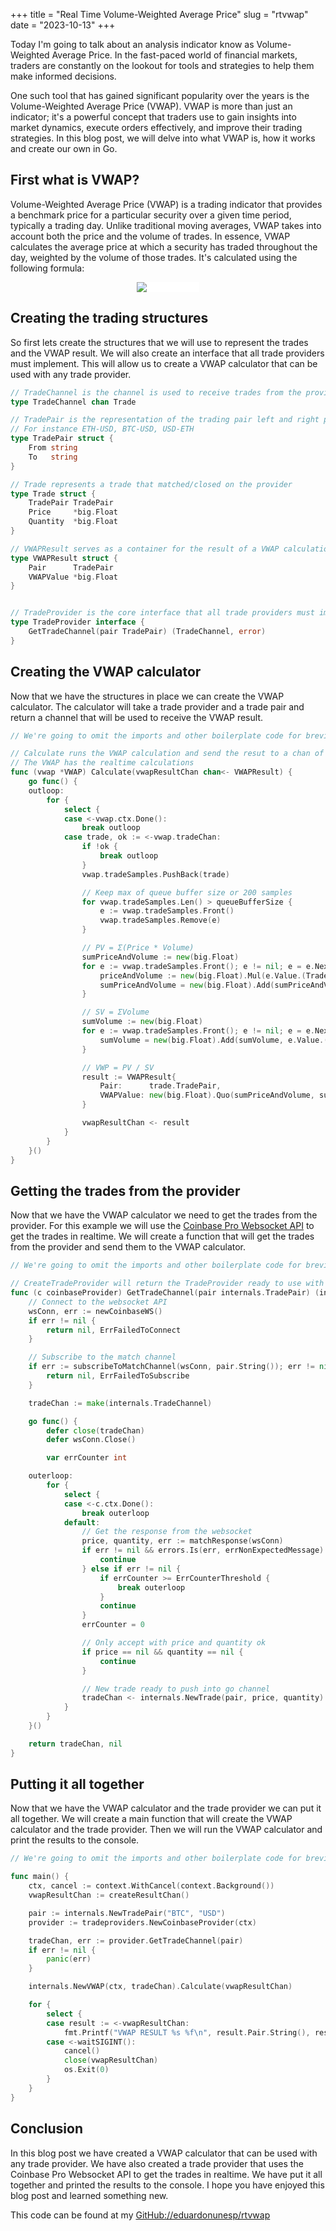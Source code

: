 +++
title = "Real Time Volume-Weighted Average Price"
slug = "rtvwap"
date = "2023-10-13"
+++

Today I'm going to talk about an analysis indicator know as Volume-Weighted Average Price. In the fast-paced world of financial markets, traders are constantly on the lookout for tools and strategies to help them make informed decisions.

One such tool that has gained significant popularity over the years is the Volume-Weighted Average Price (VWAP). VWAP is more than just an indicator; it's a powerful concept that traders use to gain insights into market dynamics, execute orders effectively, and improve their trading strategies. In this blog post, we will delve into what VWAP is, how it works and create our own in Go.

## First what is VWAP?

Volume-Weighted Average Price (VWAP) is a trading indicator that provides a benchmark price for a particular security over a given time period, typically a trading day. Unlike traditional moving averages, VWAP takes into account both the price and the volume of trades. In essence, VWAP calculates the average price at which a security has traded throughout the day, weighted by the volume of those trades. It's calculated using the following formula:

<div style="background: white; margin: auto; width: 20%">
<img src="https://wikimedia.org/api/rest_v1/media/math/render/svg/6c0a822a0a9e58a127105e818a07061a02851685" />
</div>

## Creating the trading structures

So first lets create the structures that we will use to represent the trades and the VWAP result. We will also create an interface that all trade providers must implement. This will allow us to create a VWAP calculator that can be used with any trade provider.

```go
// TradeChannel is the channel is used to receive trades from the provider
type TradeChannel chan Trade

// TradePair is the representation of the trading pair left and right pairs
// For instance ETH-USD, BTC-USD, USD-ETH
type TradePair struct {
	From string
	To   string
}

// Trade represents a trade that matched/closed on the provider
type Trade struct {
	TradePair TradePair
	Price     *big.Float
	Quantity  *big.Float
}

// VWAPResult serves as a container for the result of a VWAP calculation
type VWAPResult struct {
	Pair      TradePair
	VWAPValue *big.Float
}


// TradeProvider is the core interface that all trade providers must implement
type TradeProvider interface {
	GetTradeChannel(pair TradePair) (TradeChannel, error)
}
```

## Creating the VWAP calculator

Now that we have the structures in place we can create the VWAP calculator. The calculator will take a trade provider and a trade pair and return a channel that will be used to receive the VWAP result.

```go
// We're going to omit the imports and other boilerplate code for brevity

// Calculate runs the VWAP calculation and send the resut to a chan of thep VWAP result
// The VWAP has the realtime calculations
func (vwap *VWAP) Calculate(vwapResultChan chan<- VWAPResult) {
	go func() {
	outloop:
		for {
			select {
			case <-vwap.ctx.Done():
				break outloop
			case trade, ok := <-vwap.tradeChan:
				if !ok {
					break outloop
				}
				vwap.tradeSamples.PushBack(trade)

				// Keep max of queue buffer size or 200 samples
				for vwap.tradeSamples.Len() > queueBufferSize {
					e := vwap.tradeSamples.Front()
					vwap.tradeSamples.Remove(e)
				}

				// PV = Σ(Price * Volume)
				sumPriceAndVolume := new(big.Float)
				for e := vwap.tradeSamples.Front(); e != nil; e = e.Next() {
					priceAndVolume := new(big.Float).Mul(e.Value.(Trade).Price, e.Value.(Trade).Quantity)
					sumPriceAndVolume = new(big.Float).Add(sumPriceAndVolume, priceAndVolume)
				}

				// SV = ΣVolume
				sumVolume := new(big.Float)
				for e := vwap.tradeSamples.Front(); e != nil; e = e.Next() {
					sumVolume = new(big.Float).Add(sumVolume, e.Value.(Trade).Quantity)
				}

				// VWP = PV / SV
				result := VWAPResult{
					Pair:      trade.TradePair,
					VWAPValue: new(big.Float).Quo(sumPriceAndVolume, sumVolume),
				}

				vwapResultChan <- result
			}
		}
	}()
}
```

## Getting the trades from the provider

Now that we have the VWAP calculator we need to get the trades from the provider. For this example we will use the [Coinbase Pro Websocket API](https://docs.cloud.coinbase.com/exchange/docs/websocket-overview) to get the trades in realtime. We will create a function that will get the trades from the provider and send them to the VWAP calculator.

```go
// We're going to omit the imports and other boilerplate code for brevity

// CreateTradeProvider will return the TradeProvider ready to use with a go channel ready to consume
func (c coinbaseProvider) GetTradeChannel(pair internals.TradePair) (internals.TradeChannel, error) {
	// Connect to the websocket API 
	wsConn, err := newCoinbaseWS()
	if err != nil {
		return nil, ErrFailedToConnect
	}

	// Subscribe to the match channel
	if err := subscribeToMatchChannel(wsConn, pair.String()); err != nil {
		return nil, ErrFailedToSubscribe
	}

	tradeChan := make(internals.TradeChannel)

	go func() {
		defer close(tradeChan)
		defer wsConn.Close()

		var errCounter int

	outerloop:
		for {
			select {
			case <-c.ctx.Done():
				break outerloop
			default:
				// Get the response from the websocket
				price, quantity, err := matchResponse(wsConn)
				if err != nil && errors.Is(err, errNonExpectedMessage) {
					continue
				} else if err != nil {
					if errCounter >= ErrCounterThreshold {
						break outerloop
					}
					continue
				}
				errCounter = 0

				// Only accept with price and quantity ok
				if price == nil && quantity == nil {
					continue
				}

				// New trade ready to push into go channel
				tradeChan <- internals.NewTrade(pair, price, quantity)
			}
		}
	}()

	return tradeChan, nil
}
```

## Putting it all together

Now that we have the VWAP calculator and the trade provider we can put it all together. We will create a main function that will create the VWAP calculator and the trade provider. Then we will run the VWAP calculator and print the results to the console.

```go
// We're going to omit the imports and other boilerplate code for brevity

func main() {
	ctx, cancel := context.WithCancel(context.Background())
	vwapResultChan := createResultChan()

	pair := internals.NewTradePair("BTC", "USD")
	provider := tradeproviders.NewCoinbaseProvider(ctx)

	tradeChan, err := provider.GetTradeChannel(pair)
	if err != nil {
		panic(err)
	}

	internals.NewVWAP(ctx, tradeChan).Calculate(vwapResultChan)

	for {
		select {
		case result := <-vwapResultChan:
			fmt.Printf("VWAP RESULT %s %f\n", result.Pair.String(), result.VWAPValue)
		case <-waitSIGINT():
			cancel()
			close(vwapResultChan)
			os.Exit(0)
		}
	}
}
```

## Conclusion

In this blog post we have created a VWAP calculator that can be used with any trade provider. We have also created a trade provider that uses the Coinbase Pro Websocket API to get the trades in realtime. We have put it all together and printed the results to the console. I hope you have enjoyed this blog post and learned something new.

This code can be found at my [GitHub://eduardonunesp/rtvwap](https://github.com/eduardonunesp/rtvwap)